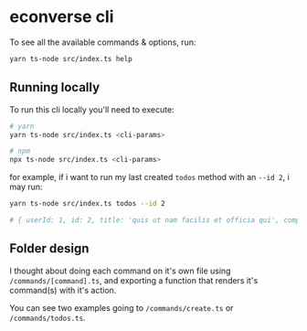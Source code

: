 # econverse cli

To see all the available commands & options, run:

```bash
yarn ts-node src/index.ts help
```

## Running locally

To run this cli locally you'll need to execute:

```bash
# yarn
yarn ts-node src/index.ts <cli-params>

# npm
npx ts-node src/index.ts <cli-params>
```

for example, if i want to run my last created `todos` method with an `--id 2`, i may run:

```bash
yarn ts-node src/index.ts todos --id 2

# { userId: 1, id: 2, title: 'quis ut nam facilis et officia qui', completed: false }
```

## Folder design

I thought about doing each command on it's own file using `/commands/[command].ts`,
and exporting a function that renders it's command(s) with it's action.

You can see two examples going to `/commands/create.ts` or `/commands/todos.ts`.
